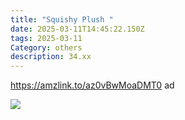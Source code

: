 ```yaml
---
title: "Squishy Plush "
date: 2025-03-11T14:45:22.150Z
tags: 2025-03-11
Category: others
description: 34.xx
---
```

https://amzlink.to/az0vBwMoaDMT0   ad <!--StartFragment-->

![](https://m.media-amazon.com/images/I/61QaeLDmlwL._AC_SL1500_.jpg)

<!--EndFragment-->